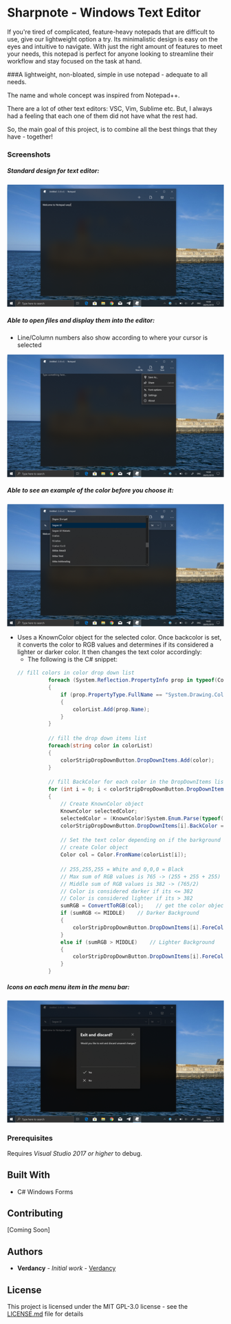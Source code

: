 # Sharpnote - Windows Text Editor


If you're tired of complicated, feature-heavy notepads that are difficult to use, give our lightweight option a try. Its minimalistic design is easy on the eyes and intuitive to navigate. With just the right amount of features to meet your needs, this notepad is perfect for anyone looking to streamline their workflow and stay focused on the task at hand.

###A lightweight, non-bloated, simple in use notepad - adequate to all needs.

The name and whole concept was inspired from Notepad++.


There are a lot of other text editors: VSC, Vim, Sublime etc. 
But, I always had a feeling that each one of them did not have what the rest had.

So, the main goal of this project, is to combine all the best things that they have - together!


### Screenshots

##### Standard design for text editor:

![Image of Program](screenshots/1.png)

##### Able to open files and display them into the editor:

* Line/Column numbers also show according to where your cursor is selected

![Image of Program](screenshots/2.png)

##### Able to see an example of the color before you choose it:

![Image of Program](screenshots/3.png)


* Uses a KnownColor object for the selected color. Once backcolor is set, it converts the color to RGB values and
determines if its considered a lighter or darker color. It then changes the text color accordingly:
  * The following is the C# snippet:
  ```csharp
  // fill colors in color drop down list
            foreach (System.Reflection.PropertyInfo prop in typeof(Color).GetProperties())
            {
                if (prop.PropertyType.FullName == "System.Drawing.Color")
                {
                    colorList.Add(prop.Name);     
                }
            }
           
            // fill the drop down items list
            foreach(string color in colorList)
            {
                colorStripDropDownButton.DropDownItems.Add(color);
            }

            // fill BackColor for each color in the DropDownItems list
            for (int i = 0; i < colorStripDropDownButton.DropDownItems.Count; i++)
            {
                // Create KnownColor object
                KnownColor selectedColor;
                selectedColor = (KnownColor)System.Enum.Parse(typeof(KnownColor), colorList[i]);    // parse to a KnownColor
                colorStripDropDownButton.DropDownItems[i].BackColor = Color.FromKnownColor(selectedColor);    // set the BackColor to its appropriate list item

                // Set the text color depending on if the barkground is darker or lighter
                // create Color object
                Color col = Color.FromName(colorList[i]);

                // 255,255,255 = White and 0,0,0 = Black
                // Max sum of RGB values is 765 -> (255 + 255 + 255)
                // Middle sum of RGB values is 382 -> (765/2)
                // Color is considered darker if its <= 382
                // Color is considered lighter if its > 382
                sumRGB = ConvertToRGB(col);    // get the color objects sum of the RGB value
                if (sumRGB <= MIDDLE)    // Darker Background
                {
                    colorStripDropDownButton.DropDownItems[i].ForeColor = Color.White;    // set to White text
                }
                else if (sumRGB > MIDDLE)    // Lighter Background
                {
                    colorStripDropDownButton.DropDownItems[i].ForeColor = Color.Black;    // set to Black text
                }
            }
  ```


##### Icons on each menu item in the menu bar:

![Image of Program](screenshots/4.png)

### Prerequisites

Requires *Visual Studio 2017 or higher* to debug. 

## Built With

* C# Windows Forms

## Contributing

[Coming Soon]

## Authors

* **Verdancy** - *Initial work* - [Verdancy]( https://github.com/Verdancy )

## License

This project is licensed under the MIT GPL-3.0 license - see the [LICENSE.md](LICENSE.md) file for details


